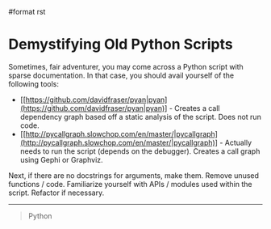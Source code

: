 \#format rst

Demystifying Old Python Scripts
===============================

Sometimes, fair adventurer, you may come across a Python script with sparse documentation. In that case, you should avail yourself of the following tools:

-   [[https://github.com/davidfraser/pyan|pyan](https://github.com/davidfraser/pyan|pyan)] - Creates a call dependency graph based off a static analysis of the script. Does not run code.
-   [[http://pycallgraph.slowchop.com/en/master/|pycallgraph](http://pycallgraph.slowchop.com/en/master/|pycallgraph)] - Actually needs to run the script (depends on the debugger). Creates a call graph using Gephi or Graphviz.

Next, if there are no docstrings for arguments, make them. Remove unused functions / code. Familiarize yourself with APIs / modules used within the script. Refactor if necessary.

* * * * *

> Python
